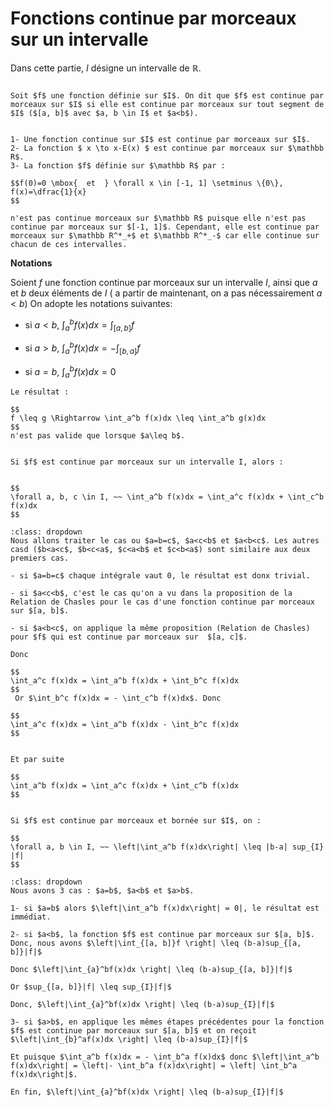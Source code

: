 # Fonctions continue par morceaux sur un intervalle

Dans cette partie, $I$ désigne un intervalle de $\mathbb R$.

```{admonition} Définition

Soit $f$ une fonction définie sur $I$. On dit que $f$ est continue par morceaux sur $I$ si elle est continue par morceaux sur tout segment de $I$ ($[a, b]$ avec $a, b \in I$ et $a<b$).
```


```{admonition} Exemples

1- Une fonction continue sur $I$ est continue par morceaux sur $I$.
2- La fonction $ x \to x-E(x) $ est continue par morceaux sur $\mathbb R$.
3- La fonction $f$ définie sur $\mathbb R$ par :

$$f(0)=0 \mbox{  et  } \forall x \in [-1, 1] \setminus \{0\}, f(x)=\dfrac{1}{x}
$$

n'est pas continue morceaux sur $\mathbb R$ puisque elle n'est pas continue par morceaux sur $[-1, 1]$. Cependant, elle est continue par morceaux sur $\mathbb R^*_+$ et $\mathbb R^*_-$ car elle continue sur chacun de ces intervalles.

```


**Notations**

Soient $f$ une fonction continue par morceaux sur un intervalle $I$, ainsi que $a$ et $b$ deux éléments de $I$ ( a partir de maintenant, on a pas nécessairement $a<b$) On adopte les notations suivantes:

- si $a<b$, $\int_a^b f(x)dx = \int_{[a,b]} f$

- si $a>b$, $\int_a^b f(x)dx = -\int_{[b,a]} f$
- si $a = b$, $\int_a^b f(x)dx =0$

```{warning}
Le résultat :

$$
f \leq g \Rightarrow \int_a^b f(x)dx \leq \int_a^b g(x)dx
$$
n'est pas valide que lorsque $a\leq b$. 

```

```{admonition} Proposition (Relation de Chasles)

Si $f$ est continue par morceaux sur un intervalle I, alors :


$$
\forall a, b, c \in I, ~~ \int_a^b f(x)dx = \int_a^c f(x)dx + \int_c^b f(x)dx
$$

```

```{admonition} Démonstration
:class: dropdown
Nous allons traiter le cas ou $a=b=c$, $a<c<b$ et $a<b<c$. Les autres casd ($b<a<c$, $b<c<a$, $c<a<b$ et $c<b<a$) sont similaire aux deux premiers cas.

- si $a=b=c$ chaque intégrale vaut 0, le résultat est donx trivial.

- si $a<c<b$, c'est le cas qu'on a vu dans la proposition de la Relation de Chasles pour le cas d'une fonction continue par morceaux sur $[a, b]$.

- si $a<b<c$, on applique la même proposition (Relation de Chasles) pour $f$ qui est continue par morceaux sur  $[a, c]$.

Donc

$$
\int_a^c f(x)dx = \int_a^b f(x)dx + \int_b^c f(x)dx
$$
 Or $\int_b^c f(x)dx = - \int_c^b f(x)dx$. Donc

$$
\int_a^c f(x)dx = \int_a^b f(x)dx - \int_b^c f(x)dx
$$


Et par suite 

$$
\int_a^b f(x)dx = \int_a^c f(x)dx + \int_c^b f(x)dx
$$

```


```{admonition} Proposition

Si $f$ est continue par morceaux et bornée sur $I$, on :

$$
\forall a, b \in I, ~~ \left|\int_a^b f(x)dx\right| \leq |b-a| sup_{I} |f|
$$

```

```{admonition} Démonstration
:class: dropdown
Nous avons 3 cas : $a=b$, $a<b$ et $a>b$.

1- si $a=b$ alors $\left|\int_a^b f(x)dx\right| = 0|, le résultat est immédiat.

2- si $a<b$, la fonction $f$ est continue par morceaux sur $[a, b]$. Donc, nous avons $\left|\int_{[a, b]}f \right| \leq (b-a)sup_{[a, b]}|f|$

Donc $\left|\int_{a}^bf(x)dx \right| \leq (b-a)sup_{[a, b]}|f|$

Or $sup_{[a, b]}|f| \leq sup_{I}|f|$

Donc, $\left|\int_{a}^bf(x)dx \right| \leq (b-a)sup_{I}|f|$

3- si $a>b$, en applique les mêmes étapes précédentes pour la fonction $f$ est continue par morceaux sur $[a, b]$ et on reçoit $\left|\int_{b}^af(x)dx \right| \leq (b-a)sup_{I}|f|$

Et puisque $\int_a^b f(x)dx = - \int_b^a f(x)dx$ donc $\left|\int_a^b f(x)dx\right| = \left|- \int_b^a f(x)dx\right| = \left| \int_b^a f(x)dx\right|$.

En fin, $\left|\int_{a}^bf(x)dx \right| \leq (b-a)sup_{I}|f|$

```




